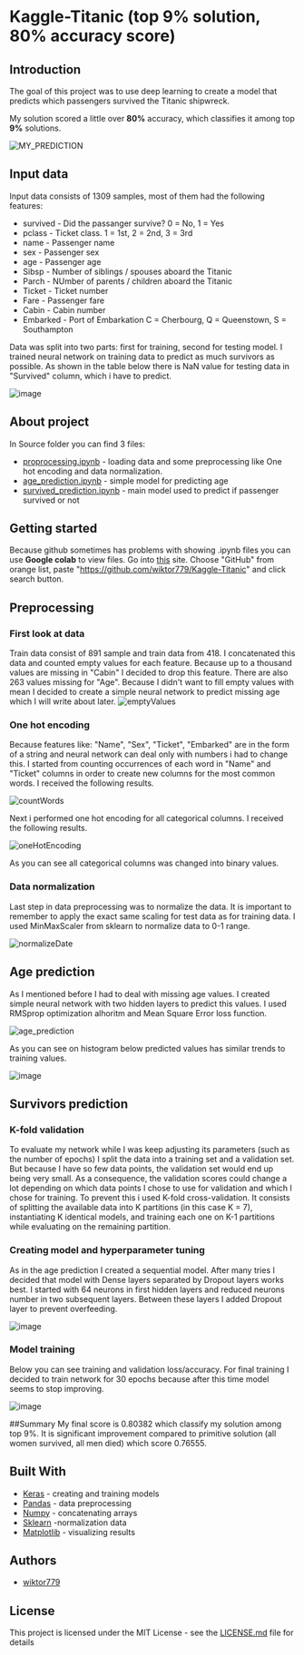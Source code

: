 # Kaggle-Titanic (top 9% solution, 80% accuracy score)

## Introduction
The goal of this project was to use deep learning to create a model that predicts which passengers 
survived the Titanic shipwreck. 

My solution scored a little over <b>80%</b> accuracy, which classifies it among top <b>9%</b> solutions.

![MY_PREDICTION](https://user-images.githubusercontent.com/20689930/68073526-749c5b00-fd91-11e9-947f-adeb41a4f29d.png)

## Input data

Input data consists of 1309 samples, most of them had the following features: 
- survived - Did the passanger survive? 0 = No, 1 = Yes
- pclass - Ticket class. 1 = 1st, 2 = 2nd, 3 = 3rd
- name - Passenger name
- sex - Passenger sex
- age - Passenger age
- Sibsp - Number of siblings / spouses aboard the Titanic	
- Parch - NUmber of parents / children aboard the Titanic
- Ticket - Ticket number
- Fare - Passenger fare
- Cabin - Cabin number
- Embarked - Port of Embarkation	C = Cherbourg, Q = Queenstown, S = Southampton

Data was split into two parts: first for training, second for testing model. I trained neural network on training data 
to predict as much survivors as possible. As shown in the table below there is NaN value for testing data in "Survived"
column, which i have to predict.

![image](https://user-images.githubusercontent.com/20689930/68071199-7f96c180-fd78-11e9-8097-3b0a86cd267e.png)

## About project
In Source folder you can find 3 files:
- [proprocessing.ipynb](https://github.com/wiktor779/Kaggle-Titanic/blob/master/Source/proprocessing.ipynb) - loading 
data and some preprocessing like One hot encoding and data normalization.
- [age_prediction.ipynb](https://github.com/wiktor779/Kaggle-Titanic/blob/master/Source/age_prediction.ipynb) - simple
model for predicting age
- [survived_prediction.ipynb](https://github.com/wiktor779/Kaggle-Titanic/blob/master/Source/age_prediction.ipynb) - main
model used to predict if passenger survived or not

## Getting started
Because github sometimes has problems with showing .ipynb files you can use <b>Google colab</b> to view files.
Go into [this](https://colab.research.google.com/notebooks/welcome.ipynb#recent=true) site. Choose "GitHub" from orange
list, paste "https://github.com/wiktor779/Kaggle-Titanic" and click search button.

## Preprocessing

### First look at data
Train data consist of 891 sample and train data from 418. I concatenated this data and counted empty values for each
feature. Because up to a thousand values are missing in "Cabin" I decided to drop this feature. There are also 263 
values missing for "Age". Because I didn't want to fill empty values with mean I decided to create a simple neural 
network to predict missing age which I will write about later.
![emptyValues](https://user-images.githubusercontent.com/20689930/68233111-ceee2380-fffe-11e9-8a1d-852aa18d7a86.png)

### One hot encoding
Because features like: "Name", "Sex", "Ticket", "Embarked" are in the form of a string and neural network can deal only 
with numbers i had to change this. I started from counting occurrences of each word in "Name" and "Ticket" columns in 
order to create new columns for the most common words. I received the following results.

![countWords](https://user-images.githubusercontent.com/20689930/68234935-994b3980-0002-11ea-9b75-56e6f071bbd0.png)

Next i performed one hot encoding for all categorical columns. I received the following results.

![oneHotEncoding](https://user-images.githubusercontent.com/20689930/68295347-81bb9180-0092-11ea-8a1c-e4645b60a52e.png)

As you can see all categorical columns was changed into binary values. 

### Data normalization

Last step in data preprocessing was to normalize the data. It is important to remember to apply the exact same scaling 
for test data as for training data. I used MinMaxScaler from sklearn to normalize data to 0-1 range.

![normalizeDate](https://user-images.githubusercontent.com/20689930/68296431-e4ae2800-0094-11ea-84e0-1feed1ac8b9d.png)





## Age prediction

As I mentioned before I had to deal with missing age values. I created simple neural network with two hidden layers
to predict this values. I used RMSprop optimization alhoritm and Mean Square Error loss function. 

![age_prediction](https://user-images.githubusercontent.com/20689930/68297168-85511780-0096-11ea-867c-d176838ca5bc.png)

As you can see on histogram below predicted values has similar trends to training values.

![image](https://user-images.githubusercontent.com/20689930/68298169-fdb8d800-0098-11ea-8800-edc3e78c782b.png)

## Survivors prediction

### K-fold validation
To evaluate my network while I was keep adjusting its parameters (such as the number of epochs) I split the data
into a training set and a validation set. But because I have so few data points, the validation set would end up being 
very small. As a consequence, the validation scores could change a lot depending on which data points I chose to use for
validation and which I chose for training. To prevent this i used K-fold cross-validation. It consists of splitting
the available data into K partitions (in this case K = 7), instantiating K identical models, and training each one on
K-1 partitions while evaluating on the remaining partition.

### Creating model and hyperparameter tuning
As in the age prediction I created a sequential model. After many tries I decided that model with Dense layers
separated by Dropout layers works best. I started with 64 neurons in first hidden layers and reduced neurons number 
in two subsequent layers. Between these layers I added Dropout layer to prevent overfeeding.

![image](https://user-images.githubusercontent.com/20689930/68333148-4f348780-00d8-11ea-9613-5305ea3cf336.png)

### Model training
Below you can see training and validation loss/accuracy. For final training I decided to train network for 30 epochs 
because after this time model seems to stop improving.

![image](https://user-images.githubusercontent.com/20689930/68335040-0c74ae80-00dc-11ea-95b8-18acd434edc5.png)

##Summary
My final score is 0.80382 which classify my solution among top 9%. It is significant improvement compared to primitive
solution (all women survived, all men died) which score 0.76555.

## Built With

* [Keras](https://keras.io/) - creating and training models
* [Pandas](https://pandas.pydata.org/) - data preprocessing 
* [Numpy](https://numpy.org/) - concatenating arrays
* [Sklearn](https://scikit-learn.org/stable/) -normalization data
* [Matplotlib](https://matplotlib.org/) - visualizing results

## Authors

* [wiktor779](https://github.com/wiktor779)

## License

This project is licensed under the MIT License - see the [LICENSE.md](LICENSE.md) file for details

